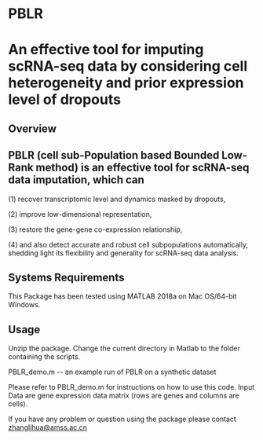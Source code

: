 # PBLR
An effective tool for imputing scRNA-seq data by considering cell heterogeneity and prior expression level of dropouts
===============

Overview
--------

PBLR (cell sub-Population based Bounded Low-Rank method) is an effective tool for scRNA-seq data imputation, which can
--------
(1) recover transcriptomic level and dynamics masked by dropouts, 

(2) improve low-dimensional representation, 

(3) restore the gene-gene co-expression relationship, 

(4) and also detect accurate and robust cell subpopulations automatically, shedding light its flexibility and generality for scRNA-seq data analysis. 

Systems Requirements
--------------------
This Package has been tested using MATLAB 2018a on Mac OS/64-bit Windows. 


Usage
-----

Unzip the package. Change the current directory in Matlab to the folder containing the scripts.

PBLR_demo.m -- an example run of PBLR on a synthetic dataset

Please refer to PBLR_demo.m for instructions on how to use this code.
Input Data are gene expression data matrix (rows are genes and columns are cells). 

If you have any problem or question using the package please contact zhanglihua@amss.ac.cn

